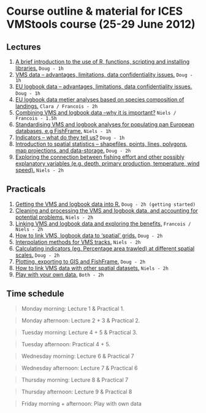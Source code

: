 # Course outline & material for ICES VMStools course (25-29 June 2012) #
## Lectures ##
  1. [A brief introduction to the use of R, functions, scripting and installing libraries.](http://code.google.com/p/vmstools/wiki/Lecture1) `Doug - 1h`
  1. [VMS data – advantages, limitations, data confidentiality issues.](http://code.google.com/p/vmstools/wiki/Lecture2) `Doug - 1h`
  1. [EU logbook data – advantages, limitations, data confidentiality issues.](http://code.google.com/p/vmstools/wiki/Lecture3) `Doug - 1h`
  1. [EU logbook data metier analyses based on species composition of landings.](http://code.google.com/p/vmstools/wiki/Lecture4) `Clara / Francois - 2h`
  1. [Combining VMS and logbook data –why it is important?](http://code.google.com/p/vmstools/wiki/Lecture5) `Niels / Francois - 1.5h`
  1. [Standardising VMS and logbook analyses for populating pan European databases, e.g FishFrame.](http://code.google.com/p/vmstools/wiki/Lecture6) `Niels - 1h`
  1. [Indicators – what do they tell us?](http://code.google.com/p/vmstools/wiki/Lecture7) `Doug - 1h`
  1. [Introduction to spatial statistics – shapefiles, points, lines, polygons, map projections, and data-storage.](http://code.google.com/p/vmstools/wiki/Lecture8) `Doug - 2h`
  1. [Exploring the connection between fishing effort and other possibly explanatory variables (e.g. depth, primary production, temperature, wind speed).](http://code.google.com/p/vmstools/wiki/Lecture9) `Niels - 2h`

## Practicals ##
  1. [Getting the VMS and logbook data into R.](http://code.google.com/p/vmstools/wiki/Practicals1) `Doug - 2h (getting started)`
  1. [Cleaning and processing the VMS and logbook data, and accounting for potential problems.](http://code.google.com/p/vmstools/wiki/Practicals2) `Niels - 2h`
  1. [Linking VMS and logbook data and exploring the benefits.](http://code.google.com/p/vmstools/wiki/Practicals3) `Francois / Niels - 2h`
  1. [How to link VMS, logbook data to ‘spatial’ grids.](http://code.google.com/p/vmstools/wiki/Practicals4) `Doug - 2h`
  1. [Interpolation methods for VMS tracks.](http://code.google.com/p/vmstools/wiki/Practicals5) `Niels - 2h`
  1. [Calculating indicators (eg. Percentage area trawled) at different spatial scales.](http://code.google.com/p/vmstools/wiki/Practicals6) `Doug - 2h`
  1. [Plotting, exporting to GIS and FishFrame.](http://code.google.com/p/vmstools/wiki/Practicals7) `Doug - 2h`
  1. [How to link VMS data with other spatial datasets.](http://code.google.com/p/vmstools/wiki/Practicals8) `Niels - 2h`
  1. [Play with your own data.](http://code.google.com/vmstools/wiki/Practicals9) `Both - 2h`

## Time schedule ##
> Monday morning: Lecture 1 & Practical 1.

> Monday afternoon: Lecture 2 + 3 & Practical 2.

> Tuesday morning: Lecture 4 + 5 & Practical 3.

> Tuesday afternoon: Practical 4 + 5.

> Wednesday morning: Lecture 6 & Practical 7

> Wednesday afternoon: Lecture 7 & Practical 6

> Thursday morning: Lecture 8 & Practical 7

> Thursday afternoon: Lecture 9 & Practical 8

> Friday morning + afternoon: Play with own data